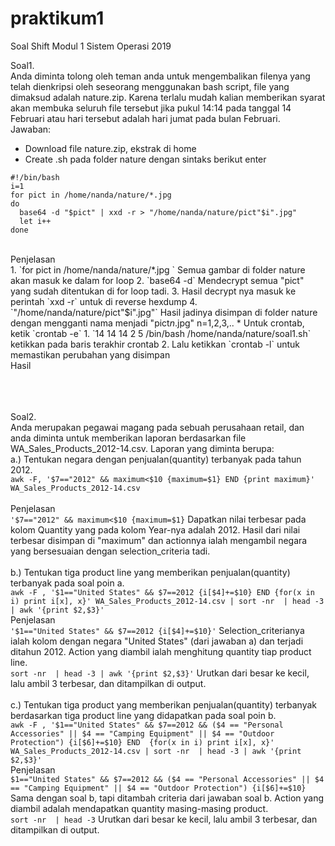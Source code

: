 # praktikum1
Soal Shift Modul 1 Sistem Operasi 2019

Soal1.</br>
Anda diminta tolong oleh teman anda untuk mengembalikan filenya yang telah dienkripsi oleh seseorang menggunakan bash script, file yang dimaksud adalah nature.zip. Karena terlalu mudah kalian memberikan syarat akan membuka seluruh file tersebut jika pukul 14:14 pada tanggal 14 Februari atau hari tersebut adalah hari jumat pada bulan Februari.</br>
Jawaban:</br>
* Download file nature.zip, ekstrak di home
* Create <file>.sh pada folder nature dengan sintaks berikut enter  
```
#!/bin/bash
i=1
for pict in /home/nanda/nature/*.jpg
do
  base64 -d "$pict" | xxd -r > "/home/nanda/nature/pict"$i".jpg"
  let i++
done
```
</br>
Penjelasan</br>
  1. `for pict in /home/nanda/nature/*.jpg ` Semua gambar di folder nature akan masuk ke dalam for loop
  2. `base64 -d` Mendecrypt semua "pict" yang sudah ditentukan di for loop tadi.
  3. Hasil decrypt nya masuk ke perintah `xxd -r` untuk di reverse hexdump
  4. `"/home/nanda/nature/pict"$i".jpg"` Hasil jadinya disimpan di folder nature dengan mengganti nama menjadi "pict<i>n</i>.jpg" n=1,2,3,..  
* Untuk crontab, ketik `crontab -e`  
  1. `14 14 14 2 5 /bin/bash /home/nanda/nature/soal1.sh` ketikkan pada baris terakhir crontab
  2. Lalu ketikkan `crontab -l` untuk memastikan perubahan yang disimpan
  </br>Hasil
  
  </br></br></br>
Soal2.</br>
Anda merupakan pegawai magang pada sebuah perusahaan retail, dan anda diminta untuk memberikan laporan berdasarkan file WA_Sales_Products_2012-14.csv. Laporan yang diminta berupa:</br>
a.) Tentukan negara dengan penjualan(quantity) terbanyak pada tahun 2012.</br>
`awk -F, '$7=="2012" && maximum<$10 {maximum=$1} END {print maximum}' WA_Sales_Products_2012-14.csv`</br>
</br>Penjelasan</br>
`'$7=="2012" && maximum<$10 {maximum=$1}`
Dapatkan nilai terbesar pada kolom Quantity yang pada kolom Year-nya adalah 2012. Hasil dari nilai terbesar disimpan di "maximum" dan actionnya ialah mengambil negara yang bersesuaian dengan selection_criteria tadi.</br>
</br>
b.) Tentukan tiga product line yang memberikan penjualan(quantity) terbanyak pada soal poin a.</br>
`awk -F , '$1=="United States" && $7==2012 {i[$4]+=$10} END {for(x in i) print i[x], x}' WA_Sales_Products_2012-14.csv | sort -nr  | head -3 | awk '{print $2,$3}'`
</br>Penjelasan</br>
`'$1=="United States" && $7==2012 {i[$4]+=$10}'`
Selection_criterianya ialah kolom dengan negara "United States" (dari jawaban a) dan terjadi ditahun 2012. Action yang diambil ialah menghitung quantity tiap product line.</br>
`sort -nr  | head -3 | awk '{print $2,$3}'` Urutkan dari besar ke kecil, lalu ambil 3 terbesar, dan ditampilkan di output.</br>
</br>
c.) Tentukan tiga product yang memberikan penjualan(quantity) terbanyak berdasarkan tiga product line yang didapatkan pada soal poin b.</br>
`awk -F , '$1=="United States" && $7==2012 && ($4 == "Personal Accessories" || $4 == "Camping Equipment" || $4 == "Outdoor Protection") {i[$6]+=$10} END  {for(x in i) print i[x], x}' WA_Sales_Products_2012-14.csv | sort -nr  | head -3 | awk '{print $2,$3}'`
</br>Penjelasan</br>
`$1=="United States" && $7==2012 && ($4 == "Personal Accessories" || $4 == "Camping Equipment" || $4 == "Outdoor Protection") {i[$6]+=$10}`
Sama dengan soal b, tapi ditambah criteria dari jawaban soal b. Action yang diambil adalah mendapatkan quantity masing-masing product.</br>
`sort -nr  | head -3` Urutkan dari besar ke kecil, lalu ambil 3 terbesar, dan ditampilkan di output.</br>
</br>
